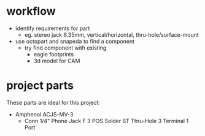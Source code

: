 # workflow
* identify requirements for part 
  * eg. stereo jack 6.35mm, vertical/horizontal, thru-hole/surface-mount
* use octopart and snapeda to find a component
  * try find component with existing 
    * eagle footprints
    * 3d model for CAM

# project parts 
These parts are ideal for this project: 
* Amphenol ACJS-MV-3
  * Conn 1/4" Phone Jack F 3 POS Solder ST Thru-Hole 3 Terminal 1 Port
